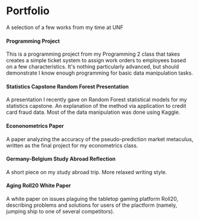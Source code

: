 # Portfolio
A selection of a few works from my time at UNF

#### Programming Project
This is a programming project from my Programming 2 class that takes creates a simple ticket system to assign work orders to employees based on a few characteristics.
It's nothing particularly advanced, but should demonstrate I know enough programming for basic data manipulation tasks.

#### Statistics Capstone Random Forest Presentation
A presentation I recently gave on Random Forest statistical models for my statistics capstone. An explanation of the method via application to credit card fraud data.
Most of the data manipulation was done using Kaggle.

#### Econonometrics Paper
A paper analyzing the accuracy of the pseudo-prediction market metaculus, written as the final project for my econometrics class.

#### Germany-Belgium Study Abroad Reflection
A short piece on my study abroad trip. More relaxed writing style.

#### Aging Roll20 White Paper
A white paper on issues plaguing the tabletop gaming platform Roll20, describing problems and solutions for users of the plactform (namely, jumping ship to one of several competitors).
